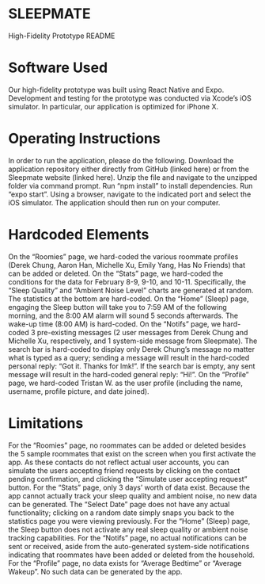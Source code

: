 # SLEEPMATE
High-Fidelity Prototype README

# Software Used
Our high-fidelity prototype was built using React Native and Expo. Development and testing for the prototype was conducted via Xcode’s iOS simulator. In particular, our application is optimized for iPhone X.

# Operating Instructions
In order to run the application, please do the following.
Download the application repository either directly from GitHub (linked here) or from the Sleepmate website (linked here).
Unzip the file and navigate to the unzipped folder via command prompt.
Run “npm install” to install dependencies.
Run “expo start”.
Using a browser, navigate to the indicated port and select the iOS simulator. The application should then run on your computer.

# Hardcoded Elements
On the “Roomies” page, we hard-coded the various roommate profiles (Derek Chung, Aaron Han, Michelle Xu, Emily Yang, Has No Friends) that can be added or deleted.
On the “Stats” page, we hard-coded the conditions for the data for February 8-9, 9-10, and 10-11. Specifically, the “Sleep Quality” and “Ambient Noise Level” charts are generated at random. The statistics at the bottom are hard-coded.
On the “Home” (Sleep) page, engaging the Sleep button will take you to 7:59 AM of the following morning, and the 8:00 AM alarm will sound 5 seconds afterwards. The wake-up time (8:00 AM) is hard-coded.
On the “Notifs” page, we hard-coded 3 pre-existing messages (2 user messages from Derek Chung and Michelle Xu, respectively, and 1 system-side message from Sleepmate). The search bar is hard-coded to display only Derek Chung’s message no matter what is typed as a query; sending a message will result in the hard-coded personal reply: “Got it. Thanks for lmk!”. If the search bar is empty, any sent message will result in the hard-coded general reply: “Hi!”.
On the “Profile” page, we hard-coded Tristan W. as the user profile (including the name, username, profile picture, and date joined).

# Limitations
For the “Roomies” page, no roommates can be added or deleted besides the 5 sample roommates that exist on the screen when you first activate the app. As these contacts do not reflect actual user accounts, you can simulate the users accepting friend requests by clicking on the contact pending confirmation, and clicking the “Simulate user accepting request” button.
For the “Stats” page, only 3 days’ worth of data exist. Because the app cannot actually track your sleep quality and ambient noise, no new data can be generated. The “Select Date” page does not have any actual functionality; clicking on a random date simply snaps you back to the statistics page you were viewing previously.
For the “Home” (Sleep) page, the Sleep button does not activate any real sleep quality or ambient noise tracking capabilities.
For the “Notifs” page, no actual notifications can be sent or received, aside from the auto-generated system-side notifications indicating that roommates have been added or deleted from the household.
For the “Profile” page, no data exists for “Average Bedtime” or “Average Wakeup”. No such data can be generated by the app.
